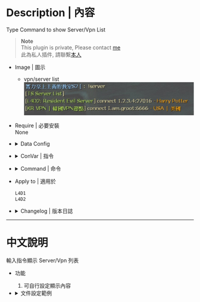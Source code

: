 # Description | 內容
Type Command to show Server/Vpn List

> __Note__ <br/>
This plugin is private, Please contact [me](https://github.com/fbef0102/Game-Private_Plugin#私人插件列表-private-plugins-list)<br/>
此為私人插件, 請聯繫[本人](https://github.com/fbef0102/Game-Private_Plugin#私人插件列表-private-plugins-list)

* Image | 圖示
	* vpn/server list
	<br/>![server_vpn_hop_1](image/server_vpn_hop_1.jpg)

* Require | 必要安裝
<br/>None

* <details><summary>Data Config</summary

	* data/server_port_hop.cfg
		```php
		"server"
		{
			"27020" //Match Current Server Port
			{
				"num" "2" //total
				"1" //type !server to show list
				{
					"name" "Main IP"
					"ip" "1.2.3.4:7777"
					"author" "Hong Kong"
				}
				"2"
				{
					"name" "KR VPN(Test)"
					"ip" "I.am.groo.t:7777"
					"author" "USA"
				}
			}
		}
		```
</details>

* <details><summary>ConVar | 指令</summary>

	* cfg/sourcemod/server_vpn_hop.cfg
		```php
		// 0=Plugin off, 1=Plugin on.
		server_vpn_hop_allow "1"
		```
</details>

* <details><summary>Command | 命令</summary>

	* **Show Server/Vpn List.**
		```php
		sm_vpn
		sm_server
		```
	* **Reloads the data config.** (Admin Required: ADMFLAG_ROOT)
		```php
		sm_vpn_reload
		sm_server_reload
		```
</details>

* Apply to | 適用於
	```
	L4D1
	L4D2
	```

* <details><summary>Changelog | 版本日誌</summary>

	* v1.0
	    * Initial Release
</details>

- - - -
# 中文說明
輸入指令顯示 Server/Vpn 列表

* 功能
	1. 可自行設定顯示內容

* <details><summary>文件設定範例</summary>

	* data/server_port_hop.cfg
		```php
		"server"
		{
			"27020" //符合目前伺服器port 
			{
				"num" "2" // 顯示兩個資訊
				"1" //輸入!server顯示以下兩個內容
				{
					"name" "Main IP"
					"ip" "1.2.3.4:7777"
					"author" "Hong Kong"
				}
				"2"
				{
					"name" "KR VPN(Test)"
					"ip" "I.am.groo.t:7777"
					"author" "USA"
				}
			}
		}
		```
</details>